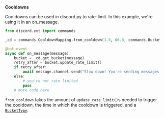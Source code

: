 **Cooldowns**

Cooldowns can be used in discord.py to rate-limit. In this example, we're using it in an on_message.

```python
from discord.ext import commands

_cd = commands.CooldownMapping.from_cooldown(1.0, 60.0, commands.BucketType.user)

@bot.event
async def on_message(message):
    bucket = _cd.get_bucket(message)
    retry_after = bucket.update_rate_limit()
    if retry_after:
        await message.channel.send("Slow down! You're sending messages too fast")
    else:
        # you're not rate limited
        pass
    # more code here
```

`from_cooldown` takes the amount of `update_rate_limit()`s needed to trigger the cooldown, the time in which the cooldown is triggered, and a [`BucketType`](discordpy.readthedocs.io/en/latest/ext/commands/api.html#discord.discord.ext.commands.BucketType).
